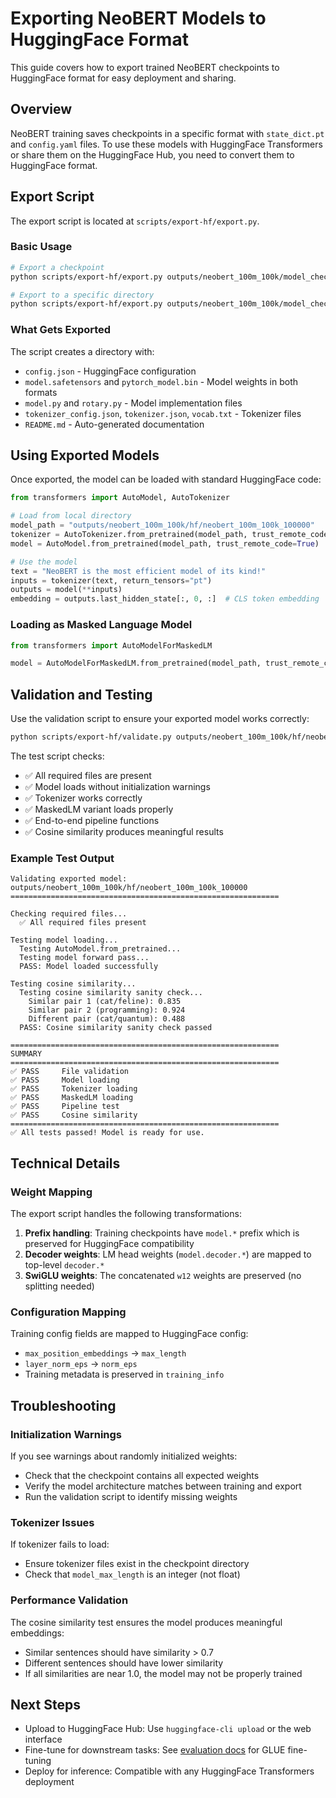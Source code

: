 # Exporting NeoBERT Models to HuggingFace Format

This guide covers how to export trained NeoBERT checkpoints to HuggingFace format for easy deployment and sharing.

## Overview

NeoBERT training saves checkpoints in a specific format with `state_dict.pt` and `config.yaml` files. To use these models with HuggingFace Transformers or share them on the HuggingFace Hub, you need to convert them to HuggingFace format.

## Export Script

The export script is located at `scripts/export-hf/export.py`.

### Basic Usage

```bash
# Export a checkpoint
python scripts/export-hf/export.py outputs/neobert_100m_100k/model_checkpoints/100000

# Export to a specific directory
python scripts/export-hf/export.py outputs/neobert_100m_100k/model_checkpoints/100000 --output my_model
```

### What Gets Exported

The script creates a directory with:
- `config.json` - HuggingFace configuration
- `model.safetensors` and `pytorch_model.bin` - Model weights in both formats
- `model.py` and `rotary.py` - Model implementation files
- `tokenizer_config.json`, `tokenizer.json`, `vocab.txt` - Tokenizer files
- `README.md` - Auto-generated documentation

## Using Exported Models

Once exported, the model can be loaded with standard HuggingFace code:

```python
from transformers import AutoModel, AutoTokenizer

# Load from local directory
model_path = "outputs/neobert_100m_100k/hf/neobert_100m_100k_100000"
tokenizer = AutoTokenizer.from_pretrained(model_path, trust_remote_code=True)
model = AutoModel.from_pretrained(model_path, trust_remote_code=True)

# Use the model
text = "NeoBERT is the most efficient model of its kind!"
inputs = tokenizer(text, return_tensors="pt")
outputs = model(**inputs)
embedding = outputs.last_hidden_state[:, 0, :]  # CLS token embedding
```

### Loading as Masked Language Model

```python
from transformers import AutoModelForMaskedLM

model = AutoModelForMaskedLM.from_pretrained(model_path, trust_remote_code=True)
```

## Validation and Testing

Use the validation script to ensure your exported model works correctly:

```bash
python scripts/export-hf/validate.py outputs/neobert_100m_100k/hf/neobert_100m_100k_100000
```

The test script checks:
- ✅ All required files are present
- ✅ Model loads without initialization warnings
- ✅ Tokenizer works correctly
- ✅ MaskedLM variant loads properly
- ✅ End-to-end pipeline functions
- ✅ Cosine similarity produces meaningful results

### Example Test Output

```
Validating exported model: outputs/neobert_100m_100k/hf/neobert_100m_100k_100000
============================================================

Checking required files...
  ✅ All required files present

Testing model loading...
  Testing AutoModel.from_pretrained...
  Testing model forward pass...
  PASS: Model loaded successfully

Testing cosine similarity...
  Testing cosine similarity sanity check...
    Similar pair 1 (cat/feline): 0.835
    Similar pair 2 (programming): 0.924
    Different pair (cat/quantum): 0.488
  PASS: Cosine similarity sanity check passed

============================================================
SUMMARY
============================================================
✅ PASS     File validation     
✅ PASS     Model loading       
✅ PASS     Tokenizer loading   
✅ PASS     MaskedLM loading    
✅ PASS     Pipeline test       
✅ PASS     Cosine similarity   
============================================================
✅ All tests passed! Model is ready for use.
```

## Technical Details

### Weight Mapping

The export script handles the following transformations:
1. **Prefix handling**: Training checkpoints have `model.*` prefix which is preserved for HuggingFace compatibility
2. **Decoder weights**: LM head weights (`model.decoder.*`) are mapped to top-level `decoder.*`
3. **SwiGLU weights**: The concatenated `w12` weights are preserved (no splitting needed)

### Configuration Mapping

Training config fields are mapped to HuggingFace config:
- `max_position_embeddings` → `max_length`
- `layer_norm_eps` → `norm_eps`
- Training metadata is preserved in `training_info`

## Troubleshooting

### Initialization Warnings

If you see warnings about randomly initialized weights:
- Check that the checkpoint contains all expected weights
- Verify the model architecture matches between training and export
- Run the validation script to identify missing weights

### Tokenizer Issues

If tokenizer fails to load:
- Ensure tokenizer files exist in the checkpoint directory
- Check that `model_max_length` is an integer (not float)

### Performance Validation

The cosine similarity test ensures the model produces meaningful embeddings:
- Similar sentences should have similarity > 0.7
- Different sentences should have lower similarity
- If all similarities are near 1.0, the model may not be properly trained

## Next Steps

- Upload to HuggingFace Hub: Use `huggingface-cli upload` or the web interface
- Fine-tune for downstream tasks: See [evaluation docs](../../docs/evaluation.md) for GLUE fine-tuning
- Deploy for inference: Compatible with any HuggingFace Transformers deployment